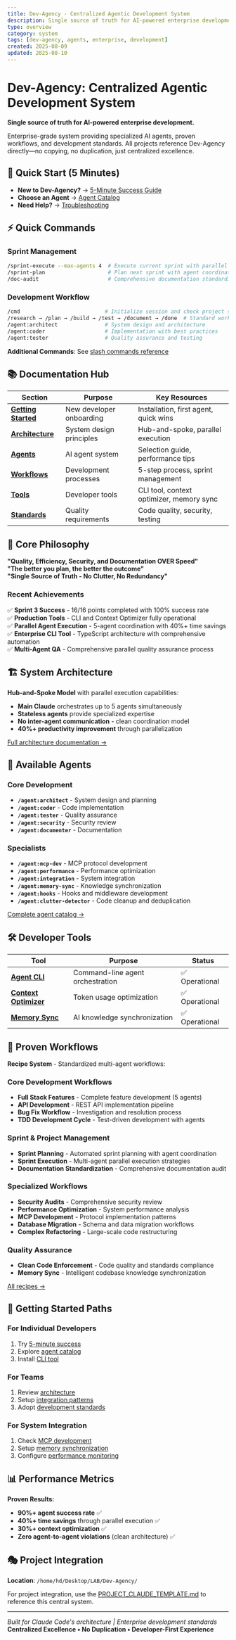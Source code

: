 ```yaml
---
title: Dev-Agency - Centralized Agentic Development System
description: Single source of truth for AI-powered enterprise development
type: overview
category: system
tags: [dev-agency, agents, enterprise, development]
created: 2025-08-09
updated: 2025-08-10
---
```


# Dev-Agency: Centralized Agentic Development System

**Single source of truth for AI-powered enterprise development.**

Enterprise-grade system providing specialized AI agents, proven workflows, and development standards. All projects reference Dev-Agency directly—no copying, no duplication, just centralized excellence.

## 🚀 Quick Start (5 Minutes)
- **New to Dev-Agency?** → [5-Minute Success Guide](quick-start/5_MINUTE_SUCCESS.md)
- **Choose an Agent** → [Agent Catalog](quick-start/AGENT_CATALOG.md)
- **Need Help?** → [Troubleshooting](docs/reference/troubleshooting.md)

## ⚡ Quick Commands

### Sprint Management
```bash
/sprint-execute --max-agents 4  # Execute current sprint with parallel agents
/sprint-plan                    # Plan next sprint with agent coordination  
/doc-audit                      # Comprehensive documentation standardization
```

### Development Workflow
```bash
/cmd                           # Initialize session and check project status
/research → /plan → /build → /test → /document → /done  # Standard workflow
/agent:architect               # System design and architecture
/agent:coder                   # Implementation with best practices
/agent:tester                  # Quality assurance and testing
```

**Additional Commands**: See [slash commands reference](prompts/slash_commands.md)

## 📚 Documentation Hub
| Section | Purpose | Key Resources |
|---------|---------|---------------|
| **[Getting Started](docs/getting-started/)** | New developer onboarding | Installation, first agent, quick wins |
| **[Architecture](docs/architecture/)** | System design principles | Hub-and-spoke, parallel execution |
| **[Agents](docs/agents/)** | AI agent system | Selection guide, performance tips |
| **[Workflows](docs/workflows/)** | Development processes | 5-step process, sprint management |
| **[Tools](docs/tools/)** | Developer tools | CLI tool, context optimizer, memory sync |
| **[Standards](docs/standards/)** | Quality requirements | Code quality, security, testing |

## 🎯 Core Philosophy

**"Quality, Efficiency, Security, and Documentation OVER Speed"**  
**"The better you plan, the better the outcome"**  
**"Single Source of Truth - No Clutter, No Redundancy"**

### Recent Achievements
✅ **Sprint 3 Success** - 16/16 points completed with 100% success rate  
✅ **Production Tools** - CLI and Context Optimizer fully operational  
✅ **Parallel Agent Execution** - 5-agent coordination with 40%+ time savings  
✅ **Enterprise CLI Tool** - TypeScript architecture with comprehensive automation  
✅ **Multi-Agent QA** - Comprehensive parallel quality assurance process  

## 🏗️ System Architecture

**Hub-and-Spoke Model** with parallel execution capabilities:
- **Main Claude** orchestrates up to 5 agents simultaneously
- **Stateless agents** provide specialized expertise
- **No inter-agent communication** - clean coordination model
- **40%+ productivity improvement** through parallelization

[Full architecture documentation →](docs/architecture/)

## 🤖 Available Agents

### Core Development
- **`/agent:architect`** - System design and planning
- **`/agent:coder`** - Code implementation
- **`/agent:tester`** - Quality assurance
- **`/agent:security`** - Security review
- **`/agent:documenter`** - Documentation

### Specialists
- **`/agent:mcp-dev`** - MCP protocol development
- **`/agent:performance`** - Performance optimization
- **`/agent:integration`** - System integration
- **`/agent:memory-sync`** - Knowledge synchronization
- **`/agent:hooks`** - Hooks and middleware development
- **`/agent:clutter-detector`** - Code cleanup and deduplication

[Complete agent catalog →](quick-start/AGENT_CATALOG.md)

## 🛠️ Developer Tools

| Tool | Purpose | Status |
|------|---------|--------|
| **[Agent CLI](tools/agent-cli/)** | Command-line agent orchestration | ✅ Operational |
| **[Context Optimizer](tools/context_optimizer/)** | Token usage optimization | ✅ Operational |
| **[Memory Sync](utils/memory_sync/)** | AI knowledge synchronization | ✅ Operational |

## 📖 Proven Workflows

**Recipe System** - Standardized multi-agent workflows:

### Core Development Workflows
- **Full Stack Features** - Complete feature development (5 agents)
- **API Development** - REST API implementation pipeline
- **Bug Fix Workflow** - Investigation and resolution process
- **TDD Development Cycle** - Test-driven development with agents

### Sprint & Project Management  
- **Sprint Planning** - Automated sprint planning with agent coordination
- **Sprint Execution** - Multi-agent parallel execution strategies
- **Documentation Standardization** - Comprehensive documentation audit

### Specialized Workflows
- **Security Audits** - Comprehensive security review
- **Performance Optimization** - System performance analysis  
- **MCP Development** - Protocol implementation patterns
- **Database Migration** - Schema and data migration workflows
- **Complex Refactoring** - Large-scale code restructuring

### Quality Assurance
- **Clean Code Enforcement** - Code quality and standards compliance
- **Memory Sync** - Intelligent codebase knowledge synchronization

[All recipes →](recipes/)

## 🚦 Getting Started Paths

### **For Individual Developers**
1. Try [5-minute success](quick-start/5_MINUTE_SUCCESS.md)
2. Explore [agent catalog](quick-start/AGENT_CATALOG.md)
3. Install [CLI tool](tools/agent-cli/)

### **For Teams**
1. Review [architecture](docs/architecture/)
2. Setup [integration patterns](docs/workflows/)
3. Adopt [development standards](docs/standards/)

### **For System Integration**
1. Check [MCP development](docs/tools/mcp-integration.md)
2. Setup [memory synchronization](tools/memory-sync/)
3. Configure [performance monitoring](docs/tools/performance.md)

## 📊 Performance Metrics

**Proven Results:**
- **90%+ agent success rate** ✅
- **40%+ time savings** through parallel execution ✅
- **30%+ context optimization** ✅
- **Zero agent-to-agent violations** (clean architecture) ✅

## 🎭 Project Integration

**Location**: `/home/hd/Desktop/LAB/Dev-Agency/`

For project integration, use the [PROJECT_CLAUDE_TEMPLATE.md](Development_Standards/Templates/PROJECT_CLAUDE_TEMPLATE.md) to reference this central system.

---

*Built for Claude Code's architecture | Enterprise development standards*  
**Centralized Excellence • No Duplication • Developer-First Experience**